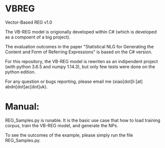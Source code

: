 # VBREG
Vector-Based REG v1.0

The VB-REG model is origionally developed within C# (which is developed as a compoent of a big project). 

The evaluation outcomes in the paper "Statistical NLG for Generating the Content and Form of Referring Expressions" is based on the C# version.

For this repository, the VB-REG model is rewriten as an indipendent project (with python 3.6.5 and numpy 1.14.3), but only few tests were done on the python edition.

For any question or bugs reporting, please email me (xiao[dot]li [at] abdn[dot]ac[dot]uk).


# Manual:

REG_Samples.py is runable. It is the basic use case that how to load training corpus, train the VB-REG model, and generate the NPs.

To see the outcomes of the example, please simply run the file REG_Samples.py.
